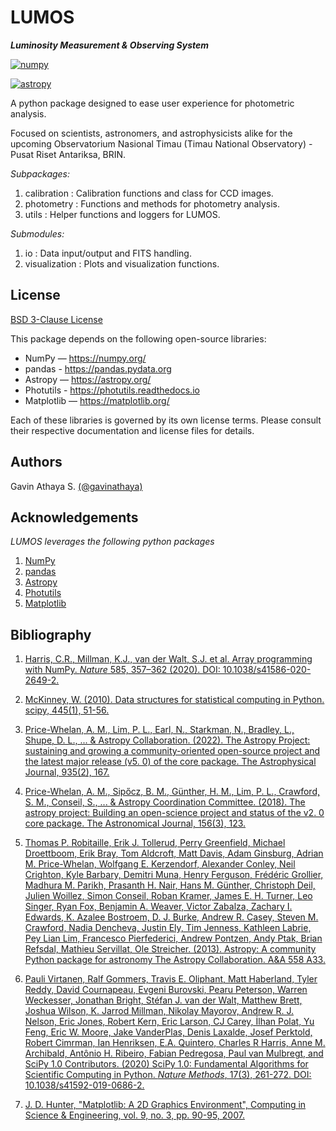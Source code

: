 # LUMOS

***Luminosity Measurement & Observing System***

[![numpy](https://img.shields.io/badge/-NumPy-013243?style=flat&logo=numpy&logoColor=white)](https://numpy.org/)

[![astropy](https://img.shields.io/badge/powered%20by-AstroPy-orange.svg?style=flat)](https://www.astropy.org/)

A python package designed to ease user experience for photometric analysis.

Focused on scientists, astronomers, and astrophysicists alike for the upcoming Observatorium Nasional Timau (Timau National Observatory) - Pusat Riset Antariksa, BRIN.

*Subpackages:*
1. calibration : Calibration functions and class for CCD images.
2. photometry : Functions and methods for photometry analysis.
3. utils : Helper functions and loggers for LUMOS.

*Submodules:*
1. io : Data input/output and FITS handling.
2. visualization : Plots and visualization functions.

## License

[BSD 3-Clause License](LICENSE)

This package depends on the following open-source libraries:

- NumPy — https://numpy.org/
- pandas - https://pandas.pydata.org
- Astropy — https://astropy.org/
- Photutils - https://photutils.readthedocs.io
- Matplotlib — https://matplotlib.org/

Each of these libraries is governed by its own license terms.
Please consult their respective documentation and license files for details.

## Authors

Gavin Athaya S. [(@gavinathaya)](https://github.com/gavinathaya)

## Acknowledgements

*LUMOS leverages the following python packages*
1. [NumPy](https://numpy.org)
2. [pandas](https://pandas.pydata.org)
2. [Astropy](https://astropy.org/)
3. [Photutils](https://photutils.readthedocs.io)
4. [Matplotlib](https://matplotlib.org)

## Bibliography

1. [Harris, C.R., Millman, K.J., van der Walt, S.J. et al. Array programming with NumPy. *Nature* 585, 357–362 (2020). DOI: 10.1038/s41586-020-2649-2.](https://doi.org/10.1038/s41586-020-2649-2)

2. [McKinney, W. (2010). Data structures for statistical computing in Python. scipy, 445(1), 51-56.](https://doi.org/10.25080/Majora-92bf1922-00a)

2. [Price-Whelan, A. M., Lim, P. L., Earl, N., Starkman, N., Bradley, L., Shupe, D. L., ... & Astropy Collaboration. (2022). The Astropy Project: sustaining and growing a community-oriented open-source project and the latest major release (v5. 0) of the core package. The Astrophysical Journal, 935(2), 167.](https://doi.org/10.48550/arXiv.2206.14220)

3. [Price-Whelan, A. M., Sipőcz, B. M., Günther, H. M., Lim, P. L., Crawford, S. M., Conseil, S., ... & Astropy Coordination Committee. (2018). The astropy project: Building an open-science project and status of the v2. 0 core package. The Astronomical Journal, 156(3), 123.](https://doi.org/10.48550/arXiv.1801.02634)

4. [Thomas P.  Robitaille, Erik J.  Tollerud, Perry  Greenfield, Michael  Droettboom, Erik  Bray, Tom  Aldcroft, Matt  Davis, Adam  Ginsburg, Adrian M.  Price-Whelan, Wolfgang E.  Kerzendorf, Alexander  Conley, Neil  Crighton, Kyle  Barbary, Demitri  Muna, Henry  Ferguson, Frédéric  Grollier, Madhura M.  Parikh, Prasanth H.  Nair, Hans M.  Günther, Christoph  Deil, Julien  Woillez, Simon  Conseil, Roban  Kramer, James E. H.  Turner, Leo  Singer, Ryan  Fox, Benjamin A.  Weaver, Victor  Zabalza, Zachary I.  Edwards, K.  Azalee Bostroem, D. J.  Burke, Andrew R.  Casey, Steven M.  Crawford, Nadia  Dencheva, Justin  Ely, Tim  Jenness, Kathleen  Labrie, Pey Lian  Lim, Francesco  Pierfederici, Andrew  Pontzen, Andy  Ptak, Brian  Refsdal, Mathieu  Servillat, Ole  Streicher. (2013). Astropy: A community Python package for astronomy The Astropy Collaboration. A&A 558 A33.](https://doi.org/10.1051/0004-6361/201322068)

5. [Pauli Virtanen, Ralf Gommers, Travis E. Oliphant, Matt Haberland, Tyler Reddy, David Cournapeau, Evgeni Burovski, Pearu Peterson, Warren Weckesser, Jonathan Bright, Stéfan J. van der Walt, Matthew Brett, Joshua Wilson, K. Jarrod Millman, Nikolay Mayorov, Andrew R. J. Nelson, Eric Jones, Robert Kern, Eric Larson, CJ Carey, İlhan Polat, Yu Feng, Eric W. Moore, Jake VanderPlas, Denis Laxalde, Josef Perktold, Robert Cimrman, Ian Henriksen, E.A. Quintero, Charles R Harris, Anne M. Archibald, Antônio H. Ribeiro, Fabian Pedregosa, Paul van Mulbregt, and SciPy 1.0 Contributors. (2020) SciPy 1.0: Fundamental Algorithms for Scientific Computing in Python. *Nature Methods*, 17(3), 261-272. DOI: 10.1038/s41592-019-0686-2.](https://doi.org/10.1038/s41592-019-0686-2)

6. [J. D. Hunter, "Matplotlib: A 2D Graphics Environment", Computing in Science & Engineering, vol. 9, no. 3, pp. 90-95, 2007.](https://doi.org/10.5281/zenodo.14940554)